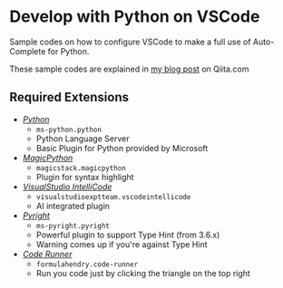 # Develop with Python on VSCode

Sample codes on how to configure VSCode to make a full use of Auto-Complete for Python.

These sample codes are explained in [my blog post](https://qiita.com/BotamochiRice/items/58cada2960581892621a) on Qiita.com

## Required Extensions

- [*Python*](https://marketplace.visualstudio.com/items?itemName=ms-python.python)
    - `ms-python.python`
    - Python Language Server
    - Basic Plugin for Python provided by Microsoft
- [*MagicPython*](https://marketplace.visualstudio.com/items?itemName=magicstack.MagicPython)
    -  `magicstack.magicpython`
    - Plugin for syntax highlight
- [*VisualStudio IntelliCode*](https://marketplace.visualstudio.com/items?itemName=VisualStudioExptTeam.vscodeintellicode)
    -  `visualstudioexptteam.vscodeintellicode`
    - AI integrated plugin
- [*Pyright*](https://marketplace.visualstudio.com/items?itemName=ms-pyright.pyright)
    - `ms-pyright.pyright`
    - Powerful plugin to support Type Hint (from 3.6.x)
    - Warning comes up if you're against Type Hint
- [*Code Runner*](https://marketplace.visualstudio.com/items?itemName=formulahendry.code-runner)
    - `formulahendry.code-runner`
    - Run you code just by clicking the triangle on the top right
